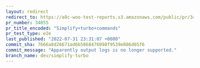 ```yaml
---
layout: redirect
redirect_to: https://a8c-woo-test-reports.s3.amazonaws.com/public/pr/34055/e2e/index.html
pr_number: 34055
pr_title_encoded: "Simplify+turbo+commands"
pr_test_type: e2e
last_published: "2022-07-31 23:31:07 +0000"
commit_sha: 7666a8d26671ad6b5868476098f9539e086d65f6
commit_message: "Apparently output logs is no longer supported."
branch_name: dev/simplify-turbo
---
```

